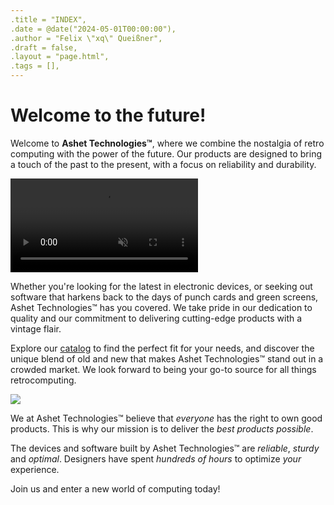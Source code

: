 ```yaml
---
.title = "INDEX",
.date = @date("2024-05-01T00:00:00"),
.author = "Felix \"xq\" Queißner",
.draft = false,
.layout = "page.html",
.tags = [],
--- 
```

<h1>Welcome to the future!</h1>

<p class="frontmatter">
  Welcome to <b>Ashet&nbsp;Technologies™</b>, where we combine the nostalgia of retro computing with the power of the
  future.
  Our products are designed to bring a touch of the past to the present, with a focus on reliability and durability.
</p>

<video class="frontmatter" autoplay muted loop>
  <source src="video/frontmatter.mp4" type="video/mp4">
</video>

<p class="frontmatter">
  Whether you're looking for the latest in electronic devices, or seeking out software that harkens back to the days of
  punch cards and green screens, Ashet&nbsp;Technologies™ has you covered. We take pride in our dedication to quality
  and our
  commitment to delivering cutting-edge products with a vintage flair.
</p>
<p class="frontmatter">
  Explore our <a href="/products">catalog</a> to find the perfect fit for your needs, and discover the unique blend
  of old and new that makes Ashet&nbsp;Technologies™ stand out in a crowded market. We look forward to being your go-to
  source for all things retrocomputing.
</p>

<img class="frontmatter" src="img/frontmatter-person.jpg">

<p class="frontmatter">
  We at Ashet&nbsp;Technologies™ believe that <em>everyone</em> has the right to own good products. This is why our
  mission is to deliver the <em>best products possible</em>.
</p>

<p class="frontmatter">
  The devices and software built by Ashet&nbsp;Technologies™ are <em>reliable</em>, <em>sturdy</em> and
  <em>optimal</em>. Designers have spent <em>hundreds of hours</em> to optimize <em>your</em> experience.
</p>

<p class="frontmatter slogan">
  Join us and enter a new world of computing today!
</p>
